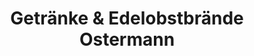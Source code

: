 ---
title: "Getränke & Edelobstbrände Ostermann"
url: /sulzbach-rosenberg/getraenke-und-edelobstbraende-ostermann/
shop: Getränke
---